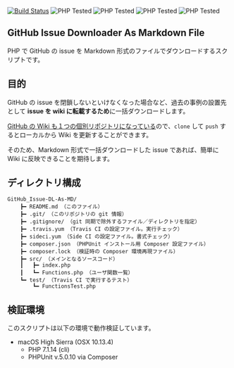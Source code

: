 [![Build Status](https://travis-ci.org/KEINOS/GitHub_Issue-DL-As-MD.svg?branch=master)](https://travis-ci.org/KEINOS/GitHub_Issue-DL-As-MD)
![PHP Tested](https://img.shields.io/badge/PHP%20Tested-5.6.35-brightgreen.svg)
![PHP Tested](https://img.shields.io/badge/PHP%20Tested-7.1.12-brightgreen.svg)
![PHP Tested](https://img.shields.io/badge/PHP%20Tested-7.1.14-brightgreen.svg)
![PHP Tested](https://img.shields.io/badge/PHP%20Tested-7.2.4-brightgreen.svg)

## GitHub Issue Downloader As Markdown File

PHP で GitHub の issue を Markdown 形式のファイルでダウンロードするスクリプトです。

## 目的

GitHub の issue を閉鎖しないといけなくなった場合など、過去の事例の設置先として **issue を wiki に転載するため**に一括ダウンロードします。

[GitHub の Wiki も１つの個別リポジトリになっている](https://help.github.com/articles/adding-and-editing-wiki-pages-locally/)ので、`clone` して `push` するとローカルから Wiki を更新することができます。

そのため、Markdown 形式で一括ダウンロードした issue であれば、簡単に Wiki に反映できることを期待します。

## ディレクトリ構成

```
GitHub_Issue-DL-As-MD/
	┣━ README.md （このファイル）
	┣━ .git/ （このリポジトリの git 情報）
	┣━ .gitignore/ （git 同期で除外するファイル／ディレクトリを指定）
	┣━ .travis.yum （Travis CI の設定ファイル。実行チェック）
	┣━ sideci.yum （Side CI の設定ファイル。書式チェック）
	┣━ composer.json （PHPUnit インストール用 Composer 設定ファイル）
	┣━ composer.lock （検証時の Composer 環境再現ファイル）
	┣━ src/ （メインとなるソースコード）
	┃	┣━ index.php
	┃	┗━ Functions.php （ユーザ関数一覧）
	┗━ test/ （Travis CI で実行するテスト）
		┗━ FunctionsTest.php
```

## 検証環境

このスクリプトは以下の環境で動作検証しています。

- macOS High Sierra (OSX 10.13.4)
    - PHP 7.1.14 (cli)
    - PHPUnit v.5.0.10 via Composer


